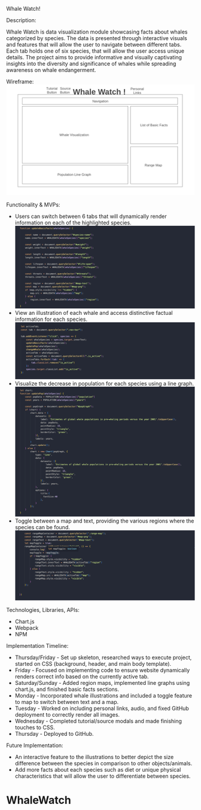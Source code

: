 Whale Watch!

Description: 

Whale Watch is data visualization module showcasing facts about whales categorized by species. The data is presented through interactive visuals and features that will allow the user to navigate between different tabs. Each tab holds one of six species, that will allow the user access unique details. The project aims to provide informative and visually captivating insights into the diversity and significance of whales while spreading awareness on whale endangerment.

Wireframe:
![Alt text](wireframe.png)

Functionality & MVPs:

* Users can switch between 6 tabs that will dynamically render information on each of the highlighted species.
![Alt text](./assets/images/facts-tab-1.png)
* View an illustration of each whale and access distinctive factual information for each species.
![Alt text](./assets/images/facts-tab-2.png)
* Visualize the decrease in population for each species using a line graph.
![Alt text](./assets/images/chart-code.png)
* Toggle between a map and text, providing the various regions where the species can be found.
![Alt text](./assets/images/range-map-code.png)

Technologies, Libraries, APIs:

* Chart.js
* Webpack
* NPM

Implementation Timeline:

* Thursday/Friday - Set up skeleton, researched ways to execute project, started on CSS (background, header, and main body template).
* Friday - Focused on implementing code to ensure website dynamically renders correct info based on the currently active tab.
* Saturday/Sunday - Added region maps, implemented line graphs using chart.js, and finished basic facts sections.
* Monday - Incorporated whale illustrations and included a toggle feature to map to switch between text and a map. 
* Tuesday - Worked on including personal links, audio, and fixed GitHub deployment to correctly render all images.
* Wednesday - Completed tutorial/source modals and made finishing touches to CSS.
* Thursday - Deployed to GitHub.


Future Implementation:

* An interactive feature to the illustrations to better depict the size difference between the species in comparison to other objects/animals. 
* Add more facts about each species such as diet or unique physical characteristics that will allow the user to differentiate between species.







# WhaleWatch

